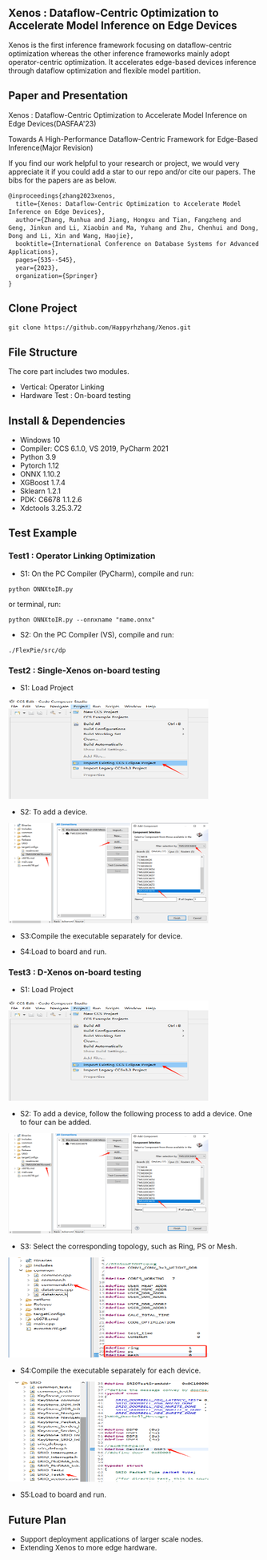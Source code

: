 ## Xenos : Dataflow-Centric Optimization to Accelerate Model Inference on Edge Devices
Xenos is the first inference framework focusing on dataflow-centric optimization whereas the other inference frameworks mainly adopt operator-centric optimization. It accelerates edge-based devices inference through dataflow optimization and flexible model partition.
## Paper and Presentation
Xenos : Dataflow-Centric Optimization to  Accelerate Model Inference on Edge Devices(DASFAA'23)

Towards A High-Performance Dataflow-Centric Framework for Edge-Based Inference(Major Revision)

If you find our work helpful to your research or project, we would very appreciate it if you could add a star to our repo and/or cite our papers. The bibs for the papers are as below.
```
@inproceedings{zhang2023xenos,
  title={Xenos: Dataflow-Centric Optimization to Accelerate Model Inference on Edge Devices},
  author={Zhang, Runhua and Jiang, Hongxu and Tian, Fangzheng and Geng, Jinkun and Li, Xiaobin and Ma, Yuhang and Zhu, Chenhui and Dong, Dong and Li, Xin and Wang, Haojie},
  booktitle={International Conference on Database Systems for Advanced Applications},
  pages={535--545},
  year={2023},
  organization={Springer}
}
```
## Clone Project
```
git clone https://github.com/Happyrhzhang/Xenos.git
```

## File Structure
The core part includes two modules.
- Vertical: Operator Linking
- Hardware Test : On-board testing

## Install & Dependencies
- Windows 10
- Compiler: CCS 6.1.0, VS 2019, PyCharm 2021
- Python 3.9
- Pytorch 1.12
- ONNX 1.10.2
- XGBoost 1.7.4
- Sklearn 1.2.1 
- PDK: C6678 1.1.2.6
- Xdctools 3.25.3.72

## Test Example

### Test1 : Operator Linking Optimization
- S1: On the PC Compiler (PyCharm), compile and run:
```
python ONNXtoIR.py
```
or terminal, run:
```
python ONNXtoIR.py --onnxname "name.onnx"
```
- S2: On the PC Compiler (VS), compile and run:
```
./FlexPie/src/dp
```
### Test2 : Single-Xenos on-board testing 
- S1: Load Project
<div align="left">
  <img src="https://github.com/Happyrhzhang/FlexPie/blob/main/Fig/2-1.jpg" width="400" height="200">
</div>

- S2: To add a device.
<div align="left">
  <img src="https://github.com/Happyrhzhang/FlexPie/blob/main/Fig/2-2.jpg" width="400" height="200">
</div>

- S3:Compile the executable separately for device.

- S4:Load to board and run.

### Test3 : D-Xenos on-board testing 
- S1: Load Project
<div align="left">
  <img src="https://github.com/Happyrhzhang/FlexPie/blob/main/Fig/2-1.jpg" width="400" height="200">
</div>

- S2: To add a device, follow the following process to add a device. One to four can be added.
<div align="left">
  <img src="https://github.com/Happyrhzhang/FlexPie/blob/main/Fig/2-2.jpg" width="400" height="200">
</div>

- S3: Select the corresponding topology, such as Ring, PS or Mesh.
<div align="left">
  <img src="https://github.com/Happyrhzhang/FlexPie/blob/main/Fig/2-3.jpg" width="400" height="200">
</div>

- S4:Compile the executable separately for each device.
<div align="left">
  <img src="https://github.com/Happyrhzhang/FlexPie/blob/main/Fig/2-4.jpg" width="400" height="200">
</div>

- S5:Load to board and run.

## Future Plan
- Support deployment applications of larger scale nodes.
- Extending Xenos to more edge hardware.
